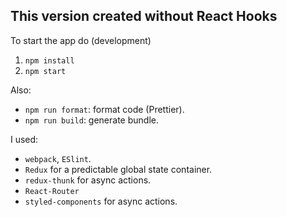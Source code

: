 ## This version created without React Hooks

To start the app do (development)

1. `npm install`
2. `npm start`

Also:
* `npm run format`: format code (Prettier).
* `npm run build`: generate bundle.

I used:
* `webpack`, `ESlint`.
* `Redux` for a predictable global state container.
* `redux-thunk` for async actions.
* `React-Router`
* `styled-components` for async actions.
